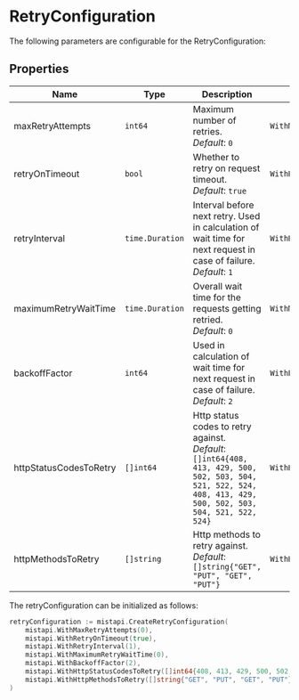 
# RetryConfiguration

The following parameters are configurable for the RetryConfiguration:

## Properties

| Name | Type | Description | Setter | Getter |
|  --- | --- | --- | --- | --- |
| maxRetryAttempts | `int64` | Maximum number of retries.<br>*Default*: `0` | `WithMaxRetryAttempts` | `MaxRetryAttempts()` |
| retryOnTimeout | `bool` | Whether to retry on request timeout.<br>*Default*: `true` | `WithRetryOnTimeout` | `RetryOnTimeout()` |
| retryInterval | `time.Duration` | Interval before next retry. Used in calculation of wait time for next request in case of failure.<br>*Default*: `1` | `WithRetryInterval` | `RetryInterval()` |
| maximumRetryWaitTime | `time.Duration` | Overall wait time for the requests getting retried.<br>*Default*: `0` | `WithMaximumRetryWaitTime` | `MaximumRetryWaitTime()` |
| backoffFactor | `int64` | Used in calculation of wait time for next request in case of failure.<br>*Default*: `2` | `WithBackoffFactor` | `BackoffFactor()` |
| httpStatusCodesToRetry | `[]int64` | Http status codes to retry against.<br>*Default*: `[]int64{408, 413, 429, 500, 502, 503, 504, 521, 522, 524, 408, 413, 429, 500, 502, 503, 504, 521, 522, 524}` | `WithHttpStatusCodesToRetry` | `HttpStatusCodesToRetry()` |
| httpMethodsToRetry | `[]string` | Http methods to retry against.<br>*Default*: `[]string{"GET", "PUT", "GET", "PUT"}` | `WithHttpMethodsToRetry` | `HttpMethodsToRetry()` |

The retryConfiguration can be initialized as follows:

```go
retryConfiguration := mistapi.CreateRetryConfiguration(
    mistapi.WithMaxRetryAttempts(0),
    mistapi.WithRetryOnTimeout(true),
    mistapi.WithRetryInterval(1),
    mistapi.WithMaximumRetryWaitTime(0),
    mistapi.WithBackoffFactor(2),
    mistapi.WithHttpStatusCodesToRetry([]int64{408, 413, 429, 500, 502, 503, 504, 521, 522, 524, 408, 413, 429, 500, 502, 503, 504, 521, 522, 524}),
    mistapi.WithHttpMethodsToRetry([]string{"GET", "PUT", "GET", "PUT"}),
)
```

